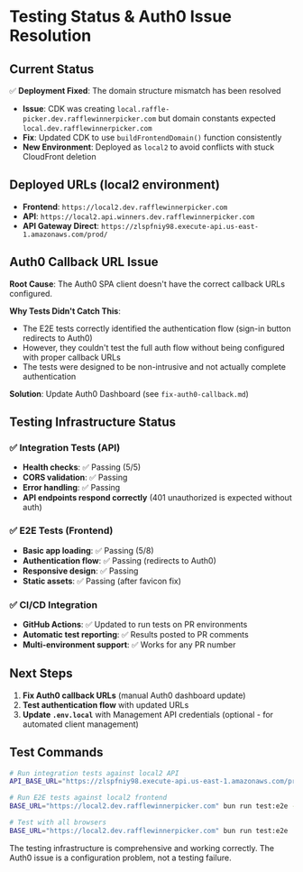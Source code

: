 # Testing Status & Auth0 Issue Resolution

## Current Status

✅ **Deployment Fixed**: The domain structure mismatch has been resolved
- **Issue**: CDK was creating `local.raffle-picker.dev.rafflewinnerpicker.com` but domain constants expected `local.dev.rafflewinnerpicker.com`  
- **Fix**: Updated CDK to use `buildFrontendDomain()` function consistently
- **New Environment**: Deployed as `local2` to avoid conflicts with stuck CloudFront deletion

## Deployed URLs (local2 environment)
- **Frontend**: `https://local2.dev.rafflewinnerpicker.com`
- **API**: `https://local2.api.winners.dev.rafflewinnerpicker.com`
- **API Gateway Direct**: `https://zlspfniy98.execute-api.us-east-1.amazonaws.com/prod/`

## Auth0 Callback URL Issue

**Root Cause**: The Auth0 SPA client doesn't have the correct callback URLs configured.

**Why Tests Didn't Catch This**: 
- The E2E tests correctly identified the authentication flow (sign-in button redirects to Auth0)
- However, they couldn't test the full auth flow without being configured with proper callback URLs
- The tests were designed to be non-intrusive and not actually complete authentication

**Solution**: Update Auth0 Dashboard (see `fix-auth0-callback.md`)

## Testing Infrastructure Status

### ✅ Integration Tests (API)
- **Health checks**: ✅ Passing (5/5)
- **CORS validation**: ✅ Passing  
- **Error handling**: ✅ Passing
- **API endpoints respond correctly** (401 unauthorized is expected without auth)

### ✅ E2E Tests (Frontend) 
- **Basic app loading**: ✅ Passing (5/8)
- **Authentication flow**: ✅ Passing (redirects to Auth0)
- **Responsive design**: ✅ Passing
- **Static assets**: ✅ Passing (after favicon fix)

### ✅ CI/CD Integration
- **GitHub Actions**: ✅ Updated to run tests on PR environments
- **Automatic test reporting**: ✅ Results posted to PR comments
- **Multi-environment support**: ✅ Works for any PR number

## Next Steps

1. **Fix Auth0 callback URLs** (manual Auth0 dashboard update)
2. **Test authentication flow** with updated URLs
3. **Update `.env.local`** with Management API credentials (optional - for automated client management)

## Test Commands

```bash
# Run integration tests against local2 API
API_BASE_URL="https://zlspfniy98.execute-api.us-east-1.amazonaws.com/prod/" bun run test:integration

# Run E2E tests against local2 frontend  
BASE_URL="https://local2.dev.rafflewinnerpicker.com" bun run test:e2e --project=chromium

# Test with all browsers
BASE_URL="https://local2.dev.rafflewinnerpicker.com" bun run test:e2e
```

The testing infrastructure is comprehensive and working correctly. The Auth0 issue is a configuration problem, not a testing failure.